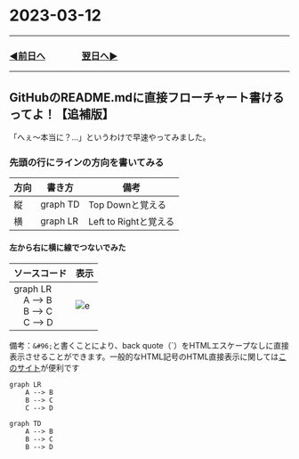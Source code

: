 # 2023-03-12

---

### [◀️前日へ](https://github.com/yuasys/chatty-journal/blob/main/2023/03/2023-03-11.md)&emsp;&emsp;&emsp;&emsp;[翌日へ▶️](https://github.com/yuasys/chatty-journal/blob/main/2023/03/2023-03-13.md)

---

## GitHubのREADME.mdに直接フローチャート書けるってよ！【追補版】

「へぇ〜本当に？...」というわけで早速やってみました。

### 先頭の行にラインの方向を書いてみる

| 方向 | 書き方 | 備考 |
|----|----|----|
|縦|graph TD |Top Downと覚える|
|横|graph LR|Left to Rightと覚える|

#### 左から右に横に線でつないでみた

|ソースコード|表示|
|----|----|
|graph LR<br>&nbsp;&nbsp;&nbsp;&nbsp;A --> B<br>&nbsp;&nbsp;&nbsp;&nbsp;B --> C<br>&nbsp;&nbsp;&nbsp;&nbsp;C --> D|![e](https://i.imgur.com/oIFTiVd.png)|

備考：``&#96;``と書くことにより、back quote（&#96;）をHTMLエスケープなしに直接表示させることができます。一般的なHTML記号のHTML直接表示に関しては[このサイト](https://blog.codecamp.jp/html-special-character)が便利です

```mermaid
graph LR
    A --> B
    B --> C
    C --> D
```

```mermaid
graph TD
    A --> B
    B --> C
    B --> D
```
